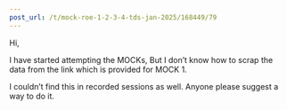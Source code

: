 ```yaml
---
post_url: /t/mock-roe-1-2-3-4-tds-jan-2025/168449/79
---
```

Hi,

I have started attempting the MOCKs, But I don’t know how to scrap the data from the link which is provided for MOCK 1.

I couldn’t find this in recorded sessions as well. Anyone please suggest a way to do it.